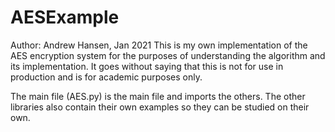 # AESExample
Author: Andrew Hansen, Jan 2021
This is my own implementation of the AES encryption system for the purposes of understanding the algorithm and its
implementation.  It goes without saying that this is not for use in production and is for academic purposes only.

The main file (AES.py) is the main file and imports the others.  The other libraries also contain their own examples 
so they can be studied on their own.

